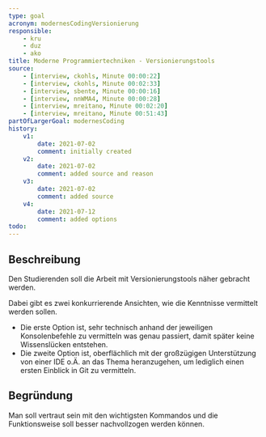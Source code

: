 ```yaml
---
type: goal
acronym: modernesCodingVersionierung
responsible: 
    - kru
    - duz
    - ako
title: Moderne Programmiertechniken - Versionierungstools
source:
    - [interview, ckohls, Minute 00:00:22]
    - [interview, ckohls, Minute 00:02:33]
    - [interview, sbente, Minute 00:00:16]
    - [interview, nnWMA4, Minute 00:00:28]
    - [interview, mreitano, Minute 00:02:20]
    - [interview, mreitano, Minute 00:51:43]
partOfLargerGoal: modernesCoding
history:
    v1:
        date: 2021-07-02
        comment: initially created
    v2:
        date: 2021-07-02
        comment: added source and reason
    v3:
        date: 2021-07-02
        comment: added source
    v4:
        date: 2021-07-12
        comment: added options
todo: 
---
```


## Beschreibung

Den Studierenden soll die Arbeit mit Versionierungstools näher gebracht werden.

Dabei gibt es zwei konkurrierende Ansichten, wie die Kenntnisse vermittelt werden sollen.
* Die erste Option ist, sehr technisch anhand der jeweiligen Konsolenbefehle zu vermitteln was genau passiert, damit später keine Wissenslücken entstehen.
* Die zweite Option ist, oberflächlich mit der großzügigen Unterstützung von einer IDE o.Ä. an das Thema heranzugehen, um lediglich einen ersten Einblick in Git zu vermitteln. 

## Begründung

Man soll vertraut sein mit den wichtigsten Kommandos und die Funktionsweise soll besser nachvollzogen werden können.
